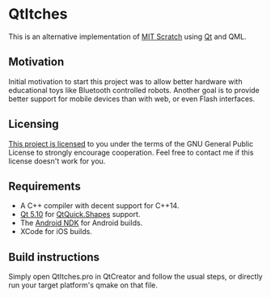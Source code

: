# QtItches

This is an alternative implementation of [MIT Scratch](https://scratch.mit.edu/)
using [Qt](https://www.qt.io/download-open-source/) and QML.

## Motivation

Initial motivation to start this project was to allow better hardware with
educational toys like Bluetooth controlled robots. Another goal is to provide
better support for mobile devices than with web, or even Flash interfaces.

## Licensing

[This project is licensed](LICENSE) to you under the terms of the GNU General
Public License to strongly encourage cooperation. Feel free to contact me if
this license doesn't work for you.

## Requirements

- A C++ compiler with decent support for C++14.
- [Qt 5.10](https://www.qt.io/download-open-source/) for
  [QtQuick.Shapes](http://blog.qt.io/blog/2017/07/07/let-there-be-shapes/)
  support.
- The [Android NDK](https://developer.android.com/ndk/) for Android builds.
- XCode for iOS builds.

## Build instructions

Simply open QtItches.pro in QtCreator and follow the usual steps, or directly
run your target platform's qmake on that file.
